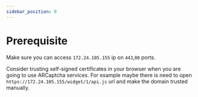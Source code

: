 ```yaml
---
sidebar_position: 0
---
```


# Prerequisite

Make sure you can access `172.24.105.155` ip on `443`,`80` ports.

Consider trusting self-signed certificates in your browser when you are going to use ARCaptcha services. For example maybe there is need to open `https://172.24.105.155/widget/1/api.js` url and make the domain trusted manually.
